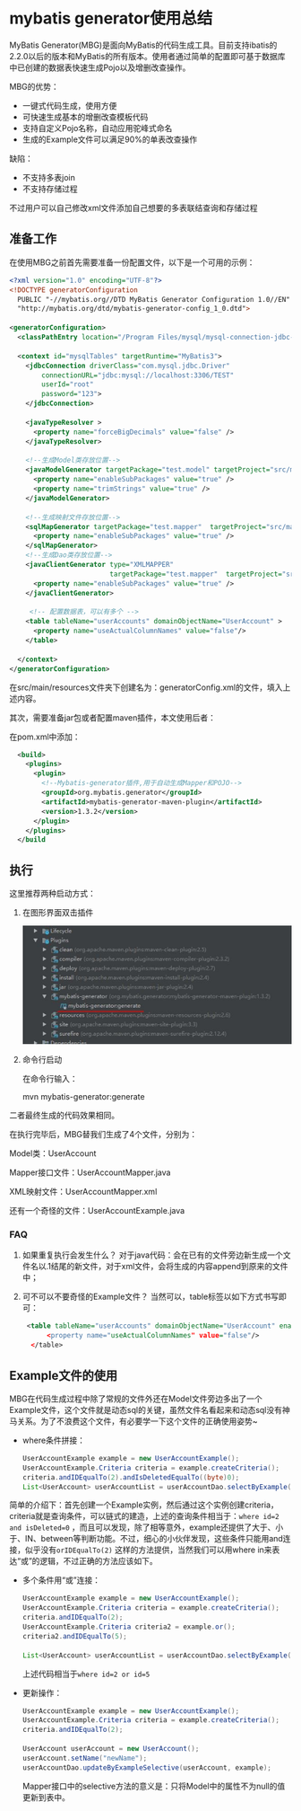 # mybatis generator使用总结

MyBatis Generator(MBG)是面向MyBatis的代码生成工具。目前支持ibatis的2.2.0以后的版本和MyBatis的所有版本。使用者通过简单的配置即可基于数据库中已创建的数据表快速生成Pojo以及增删改查操作。

MBG的优势：

* 一键式代码生成，使用方便
* 可快速生成基本的增删改查模板代码
* 支持自定义Pojo名称，自动应用驼峰式命名
* 生成的Example文件可以满足90%的单表改查操作

缺陷：

* 不支持多表join
* 不支持存储过程

不过用户可以自己修改xml文件添加自己想要的多表联结查询和存储过程

## 准备工作

在使用MBG之前首先需要准备一份配置文件，以下是一个可用的示例：

```xml
<?xml version="1.0" encoding="UTF-8"?>
<!DOCTYPE generatorConfiguration
  PUBLIC "-//mybatis.org//DTD MyBatis Generator Configuration 1.0//EN"
  "http://mybatis.org/dtd/mybatis-generator-config_1_0.dtd">

<generatorConfiguration>
  <classPathEntry location="/Program Files/mysql/mysql-connection-jdbc-5.1.49.jar" />

  <context id="mysqlTables" targetRuntime="MyBatis3">
    <jdbcConnection driverClass="com.mysql.jdbc.Driver"
        connectionURL="jdbc:mysql://localhost:3306/TEST"
        userId="root"
        password="123">
    </jdbcConnection>

    <javaTypeResolver >
      <property name="forceBigDecimals" value="false" />
    </javaTypeResolver>

    <!--生成Model类存放位置-->
    <javaModelGenerator targetPackage="test.model" targetProject="src/main/java">
      <property name="enableSubPackages" value="true" />
      <property name="trimStrings" value="true" />
    </javaModelGenerator>

    <!--生成映射文件存放位置-->
    <sqlMapGenerator targetPackage="test.mapper"  targetProject="src/main/resources">
      <property name="enableSubPackages" value="true" />
    </sqlMapGenerator>
    <!--生成Dao类存放位置-->
    <javaClientGenerator type="XMLMAPPER" 
                         targetPackage="test.mapper"  targetProject="src/main/java">
      <property name="enableSubPackages" value="true" />
    </javaClientGenerator>
    
     <!-- 配置数据表，可以有多个 -->
    <table tableName="userAccounts" domainObjectName="UserAccount" >
      <property name="useActualColumnNames" value="false"/>
    </table>

  </context>
</generatorConfiguration>
```

在src/main/resources文件夹下创建名为：generatorConfig.xml的文件，填入上述内容。

其次，需要准备jar包或者配置maven插件，本文使用后者：

在pom.xml中添加：

```xml
  <build>
    <plugins>
      <plugin>
        <!--Mybatis-generator插件,用于自动生成Mapper和POJO-->
        <groupId>org.mybatis.generator</groupId>
        <artifactId>mybatis-generator-maven-plugin</artifactId>
        <version>1.3.2</version>
      </plugin>
    </plugins>
  </build
```

## 执行

这里推荐两种启动方式：

1. 在图形界面双击插件

   ![mybatis-generator](/assets/images/java/mybatis-generator.JPG)

2. 命令行启动

   在命令行输入：

   mvn mybatis-generator:generate

二者最终生成的代码效果相同。

在执行完毕后，MBG替我们生成了4个文件，分别为：

Model类：UserAccount

Mapper接口文件：UserAccountMapper.java

XML映射文件：UserAccountMapper.xml

还有一个奇怪的文件：UserAccountExample.java

### FAQ

1. 如果重复执行会发生什么？ 对于java代码：会在已有的文件旁边新生成一个文件名以.1结尾的新文件，对于xml文件，会将生成的内容append到原来的文件中；

2. 可不可以不要奇怪的Example文件？ 当然可以，table标签以如下方式书写即可：

   ```xml
    <table tableName="userAccounts" domainObjectName="UserAccount" enableCountByExample="false" enableUpdateByExample="false" enableDeleteByExample="false" enableSelectByExample="false>
         <property name="useActualColumnNames" value="false"/>
     </table>
   ```

## Example文件的使用

MBG在代码生成过程中除了常规的文件外还在Model文件旁边多出了一个Example文件，这个文件就是动态sql的关键，虽然文件名看起来和动态sql没有神马关系。为了不浪费这个文件，有必要学一下这个文件的正确使用姿势~

* where条件拼接：

  ```java
  UserAccountExample example = new UserAccountExample();
  UserAccountExample.Criteria criteria = example.createCriteria();
  criteria.andIDEqualTo(2).andIsDeletedEqualTo((byte)0);
  List<UserAccount> userAccountList = userAccountDao.selectByExample(example);
  ```

简单的介绍下：首先创建一个Example实例，然后通过这个实例创建criteria，criteria就是查询条件，可以链式的建造，上述的查询条件相当于：`where id=2 and isDeleted=0` ，而且可以发现，除了相等意外，example还提供了大于、小于、IN、between等判断功能。不过，细心的小伙伴发现，这些条件只能用and连接，似乎没有`orIDEqualTo(2)` 这样的方法提供，当然我们可以用where in来表达“或”的逻辑，不过正确的方法应该如下。

* 多个条件用“或”连接：

  ```java
  UserAccountExample example = new UserAccountExample();
  UserAccountExample.Criteria criteria = example.createCriteria();
  criteria.andIDEqualTo(2);
  UserAccountExample.Criteria criteria2 = example.or();
  criteria2.andIDEqualTo(5);
  
  List<UserAccount> userAccountList = userAccountDao.selectByExample(example);
  ```

  上述代码相当于`where id=2 or id=5` 

* 更新操作：

  ```java
  UserAccountExample example = new UserAccountExample();
  UserAccountExample.Criteria criteria = example.createCriteria();
  criteria.andIDEqualTo(2);
  
  UserAccount userAccount = new UserAccount();
  userAccount.setName("newName");
  userAccountDao.updateByExampleSelective(userAccount, example);
  ```

  Mapper接口中的selective方法的意义是：只将Model中的属性不为null的值更新到表中。